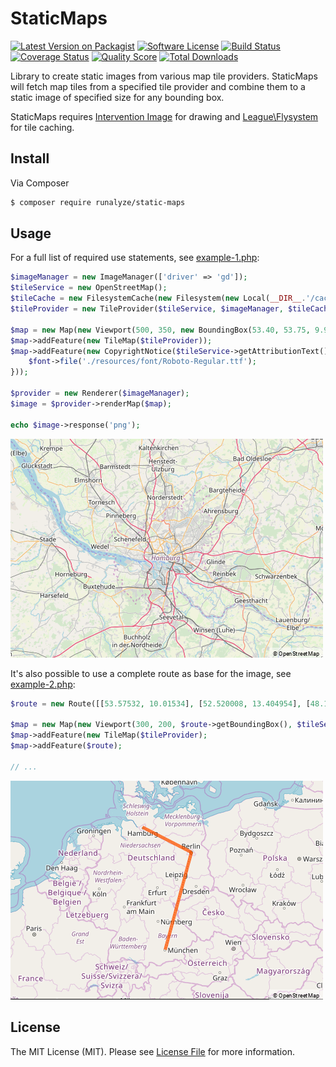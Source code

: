 # StaticMaps

[![Latest Version on Packagist][ico-version]][link-packagist]
[![Software License][ico-license]](LICENSE)
[![Build Status][ico-travis]][link-travis]
[![Coverage Status][ico-scrutinizer]][link-scrutinizer]
[![Quality Score][ico-code-quality]][link-code-quality]
[![Total Downloads][ico-downloads]][link-downloads]

Library to create static images from various map tile providers.
StaticMaps will fetch map tiles from a specified tile provider and combine them to a static image of specified size for any bounding box.

StaticMaps requires [Intervention Image][link-image] for drawing and [League\Flysystem][link-flysystem] for tile caching.


## Install

Via Composer

``` bash
$ composer require runalyze/static-maps
```

## Usage

For a full list of required use statements, see [example-1.php](docs/examples/example-1.php):

``` php
$imageManager = new ImageManager(['driver' => 'gd']);
$tileService = new OpenStreetMap();
$tileCache = new FilesystemCache(new Filesystem(new Local(__DIR__.'/cache/tiles')), $imageManager);
$tileProvider = new TileProvider($tileService, $imageManager, $tileCache);

$map = new Map(new Viewport(500, 350, new BoundingBox(53.40, 53.75, 9.90, 10.10), $tileService));
$map->addFeature(new TileMap($tileProvider));
$map->addFeature(new CopyrightNotice($tileService->getAttributionText(), function($font){
    $font->file('./resources/font/Roboto-Regular.ttf');
}));

$provider = new Renderer($imageManager);
$image = $provider->renderMap($map);

echo $image->response('png');
```

![Example for static map][link-example-1]

It's also possible to use a complete route as base for the image, see [example-2.php](docs/examples/example-2.php):
``` php
$route = new Route([[53.57532, 10.01534], [52.520008, 13.404954], [48.13743, 11.57549]], '#ff5500', 5);

$map = new Map(new Viewport(300, 200, $route->getBoundingBox(), $tileService));
$map->addFeature(new TileMap($tileProvider);
$map->addFeature($route);

// ...
```

![Example for static map with route][link-example-2]


## License

The MIT License (MIT). Please see [License File](LICENSE) for more information.

[ico-version]: https://img.shields.io/packagist/v/runalyze/static-maps.svg?style=flat-square
[ico-license]: https://img.shields.io/badge/license-MIT-brightgreen.svg?style=flat-square
[ico-travis]: https://img.shields.io/travis/runalyze/static-maps/master.svg?style=flat-square
[ico-scrutinizer]: https://img.shields.io/scrutinizer/coverage/g/runalyze/static-maps.svg?style=flat-square
[ico-code-quality]: https://img.shields.io/scrutinizer/g/runalyze/static-maps.svg?style=flat-square
[ico-downloads]: https://img.shields.io/packagist/dt/runalyze/static-maps.svg?style=flat-square

[link-packagist]: https://packagist.org/packages/runalyze/static-maps
[link-travis]: https://travis-ci.org/runalyze/static-maps
[link-scrutinizer]: https://scrutinizer-ci.com/g/runalyze/static-maps/code-structure
[link-code-quality]: https://scrutinizer-ci.com/g/runalyze/static-maps
[link-downloads]: https://packagist.org/packages/runalyze/static-maps

[link-image]: https://github.com/Intervention/image
[link-flysystem]: https://github.com/thephpleague/flysystem

[link-example-1]: docs/examples/example-1.png
[link-example-2]: docs/examples/example-2.png
